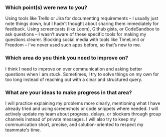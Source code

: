 ### Which point(s) were new to you?
Using tools like Trello or Jira for documenting requirements – I usually just note things down, but I hadn’t thought about sharing them immediately for feedback.
Using screencasts (like Loom), Github gists, or CodeSandbox to ask questions – I wasn’t aware of these specific tools for making my questions clearer.
Blocking social media with tools like TimeLimit or Freedom – I’ve never used such apps before, so that’s new to me.

### Which area do you think you need to improve on?
I think I need to improve on over communication and asking better questions when I am stuck. 
Sometimes, I try to solve things on my own for too long instead of reaching out with a clear and structured query.

### What are your ideas to make progress in that area?
I will practice explaining my problems more clearly, mentioning what I have already tried and using screenshots or code snippets where needed.
I will actively update my team about progress, delays, or blockers through group channels instead of private messages.
I will also try to keep my communication short, precise, and solution-oriented to respect my teammate's time.
